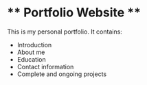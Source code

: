 # ** Portfolio Website **
This is my personal portfolio.
It contains:
- Introduction
- About me
- Education
- Contact information
- Complete and ongoing projects
